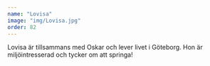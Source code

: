 ```yaml
---
name: "Lovisa"
image: "img/Lovisa.jpg"
order: 82
---
```

Lovisa är tillsammans med Oskar och lever livet i Göteborg. Hon är miljöintresserad och tycker om att springa!
